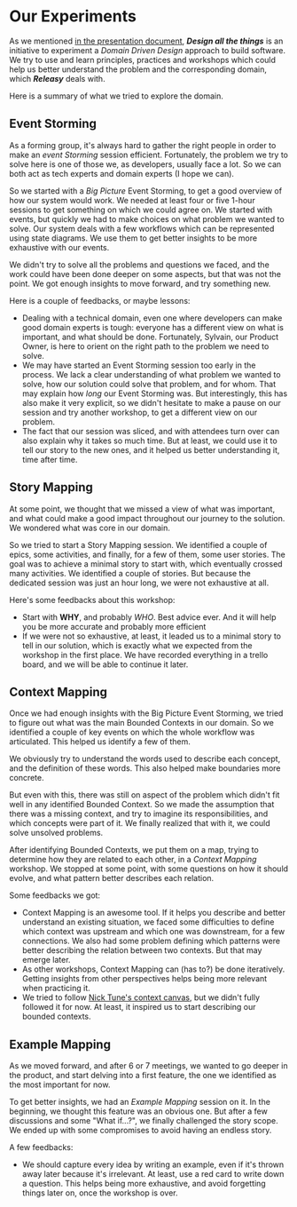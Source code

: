 # Our Experiments

As we mentioned [in the presentation document](join-us.md), **_Design all the things_** is an initiative to experiment a _Domain Driven Design_ approach to build software. We try to use and learn principles, practices and workshops which could help us better understand the problem and the corresponding domain, which _**Releasy**_ deals with.

Here is a summary of what we tried to explore the domain.

## Event Storming

As a forming group, it's always hard to gather the right people in order to make an _event Storming_ session efficient. Fortunately, the problem we try to solve here is one of those we, as developers, usually face a lot. So we can both act as tech experts and domain experts (I hope we can).

So we started with a _Big Picture_ Event Storming, to get a good overview of how our system would work. We needed at least four or five 1-hour sessions to get something on which we could agree on. We started with events, but quickly we had to make choices on what problem we wanted to solve. Our system deals with a few workflows which can be represented using state diagrams. We use them to get better insights to be more exhaustive with our events.

We didn't try to solve all the problems and questions we faced, and the work could have been done deeper on some aspects, but that was not the point. We got enough insights to move forward, and try something new.

Here is a couple of feedbacks, or maybe lessons:

- Dealing with a technical domain, even one where developers can make good domain experts is tough: everyone has a different view on what is important, and what should be done. Fortunately, Sylvain, our Product Owner, is here to orient on the right path to the problem we need to solve.
- We may have started an Event Storming session too early in the process. We lack a clear understanding of what problem we wanted to solve, how our solution could solve that problem, and for whom. That may explain how _long_ our Event Storming was. But interestingly, this has also make it very explicit, so we didn't hesitate to make a pause on our session and try another workshop, to get a different view on our problem.
- The fact that our session was sliced, and with attendees turn over can also explain why it takes so much time. But at least, we could use it to tell our story to the new ones, and it helped us better understanding it, time after time.

## Story Mapping

At some point, we thought that we missed a view of what was important, and what could make a good impact throughout our journey to the solution. We wondered what was core in our domain.

So we tried to start a Story Mapping session. We identified a couple of epics, some activities, and finally, for a few of them, some user stories. The goal was to achieve a minimal story to start with, which eventually crossed many activities. We identified a couple of stories. But because the dedicated session was just an hour long, we were not exhaustive at all.

Here's some feedbacks about this workshop:

- Start with **WHY**, and probably _WHO_. Best advice ever. And it will help you be more accurate and probably more efficient
- If we were not so exhaustive, at least, it leaded us to a minimal story to tell in our solution, which is exactly what we expected from the workshop in the first place. We have recorded everything in a trello board, and we will be able to continue it later.

## Context Mapping

Once we had enough insights with the Big Picture Event Storming, we tried to figure out what was the main Bounded Contexts in our domain. So we identified a couple of key events on which the whole workflow was articulated. This helped us identify a few of them.

We obviously try to understand the words used to describe each concept, and the definition of these words. This also helped make boundaries more concrete.

But even with this, there was still on aspect of the problem which didn't fit well in any identified Bounded Context. So we made the assumption that there was a missing context, and try to imagine its responsibilities, and which concepts were part of it. We finally realized that with it, we could solve unsolved problems.

After identifying Bounded Contexts, we put them on a map, trying to determine how they are related to each other, in a _Context Mapping_ workshop. We stopped at some point, with some questions on how it should evolve, and what pattern better describes each relation.

Some feedbacks we got:

- Context Mapping is an awesome tool. If it helps you describe and better understand an existing situation, we faced some difficulties to define which context was upstream and which one was downstream, for a few connections. We also had some problem defining which patterns were better describing the relation between two contexts. But that may emerge later.
- As other workshops, Context Mapping can (has to?) be done iteratively. Getting insights from other perspectives helps being more relevant when practicing it.
- We tried to follow [Nick Tune's context canvas](https://medium.com/nick-tune-tech-strategy-blog/modelling-bounded-contexts-with-the-bounded-context-design-canvas-a-workshop-recipe-1f123e592ab), but we didn't fully followed it for now. At least, it inspired us to start describing our bounded contexts.

## Example Mapping

As we moved forward, and after 6 or 7 meetings, we wanted to go deeper in the product, and start delving into a first feature, the one we identified as the most important for now.

To get better insights, we had an _Example Mapping_ session on it. In the beginning, we thought this feature was an obvious one. But after a few discussions and some "What if...?", we finally challenged the story scope. We ended up with some compromises to avoid having an endless story.

A few feedbacks:

- We should capture every idea by writing an example, even if it's thrown away later because it's irrelevant. At least, use a red card to write down a question. This helps being more exhaustive, and avoid forgetting things later on, once the workshop is over.

